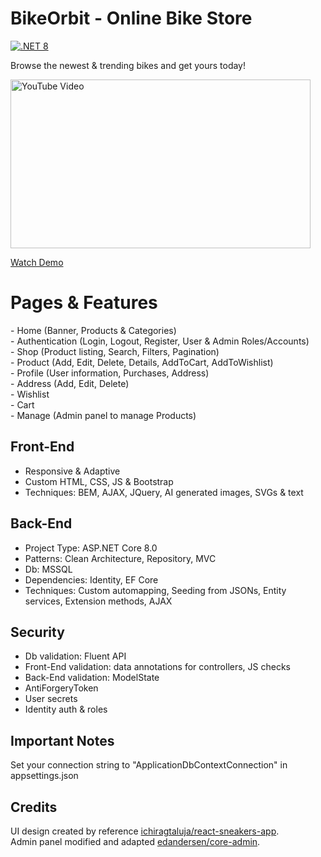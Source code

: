 # BikeOrbit - Online Bike Store

[![.NET 8](https://github.com/edandersen/core-admin/actions/workflows/dotnet-core.yml/badge.svg)](https://github.com/edandersen/core-admin/actions/workflows/dotnet-core.yml)

Browse the newest & trending bikes and get yours today!

<a href="https://www.youtube.com/watch?v=utgvTQlJojo">
  <img src="https://img.youtube.com/vi/utgvTQlJojo/maxresdefault.jpg" width="480" height="270" alt="YouTube Video">
</a>

[Watch Demo](https://www.youtube.com/watch?v=utgvTQlJojo)

# Pages & Features
\- Home (Banner, Products & Categories)  
\- Authentication (Login, Logout, Register, User & Admin Roles/Accounts)  
\- Shop (Product listing, Search, Filters, Pagination)  
\- Product (Add, Edit, Delete, Details, AddToCart, AddToWishlist)  
\- Profile (User information, Purchases, Address)  
\- Address (Add, Edit, Delete)  
\- Wishlist  
\- Cart  
\- Manage (Admin panel to manage Products)
  
## Front-End
- Responsive & Adaptive
- Custom HTML, CSS, JS & Bootstrap
- Techniques: BEM, AJAX, JQuery, AI generated images, SVGs & text
  
## Back-End
- Project Type: ASP.NET Core 8.0
- Patterns: Clean Architecture, Repository, MVC
- Db: MSSQL
- Dependencies: Identity, EF Core
- Techniques: Custom automapping, Seeding from JSONs, Entity services, Extension methods, AJAX

## Security
- Db validation: Fluent API
- Front-End validation: data annotations for controllers, JS checks 
- Back-End validation: ModelState
- AntiForgeryToken
- User secrets
- Identity auth & roles
  
## Important Notes
Set your connection string to "ApplicationDbContextConnection" in appsettings.json

## Credits
UI design created by reference [ichiragtaluja/react-sneakers-app](https://github.com/ichiragtaluja/react-sneakers-app).  
Admin panel modified and adapted [edandersen/core-admin](https://github.com/edandersen/core-admin).
